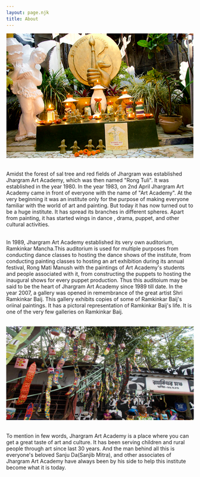 ```yaml
---
layout: page.njk
title: About
---
```

<img src="/assets/images/image1.png" role="presentation" />
<p>
<br/>
Amidst the forest of sal tree and red fields of Jhargram was established Jhargram Art Academy,
which was then named "Rong Tuli". It was established in the year 1980. In the year 1983,
on 2nd April Jhargram Art Academy came in front of everyone with the name of "Art Academy".
At the very beginning it was an institute only for the purpose of making everyone familiar
with the world of art and painting. But today it has now turned out to be a huge institute.
It has spread its branches in different spheres. Apart from painting, it has started wings
in dance , drama, puppet, and other cultural activities.<br/><br/>
</p><p>
In 1989, Jhargram Art Academy established its very own auditorium, Ramkinkar Mancha.This
auditorium is used for multiple purposes from conducting dance classes to hosting the dance
shows of the institute, from conducting painting classes to hosting an art exhibition during
its annual festival, Rong Mati Manush with the paintings of Art Academy's students and people
associated with it, from constructing the puppets to hosting the inaugural shows for every
puppet production. Thus this auditoium may be said to be the heart of Jhargram Art Academy
since 1989 till date. In the year 2007, a gallery was opened in remembrance of the great
artist Shri Ramkinkar Baij. This gallery exhibits copies of some of Ramkinkar Baij's oriinal
paintings. It has a pictoral representation of Ramkinkar Baij's life. It is one of the very
few galleries on Ramkinkar Baij.<br/><br/>
</p>
<img src="/assets/images/image2.jpeg" role="presentation" />
<p>
<br/>
To mention in few words, Jhargram Art Academy is a place where you can get a great taste of art
and culture. It has been serving children and rural people through art since last 30 years.
And the man behind all this is everyone's beloved Sanju Da(Sanjib Mitra), and other associates of
Jhargram Art Academy have always been by his side to help this institute become what it is today.
</p>
